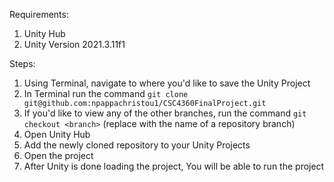Requirements:
1. Unity Hub
2. Unity Version 2021.3.11f1

Steps:
1. Using Terminal, navigate to where you'd like to save the Unity Project
2. In Terminal run the command `git clone git@github.com:npappachristou1/CSC4360FinalProject.git`
3. If you'd like to view any of the other branches, run the command `git checkout <branch>` (replace <branch> with the name of a repository branch)
4. Open Unity Hub
5. Add the newly cloned repository to your Unity Projects
6. Open the project
7. After Unity is done loading the project, You will be able to run the project